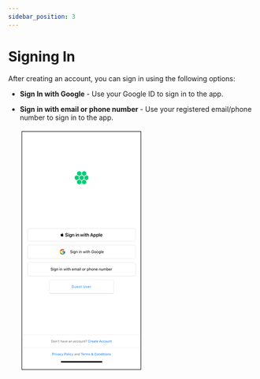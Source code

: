 ```yaml
---
sidebar_position: 3
---
```

# Signing In
After creating an account, you can sign in using the following options:
- **Sign In with Google** - Use your Google ID to sign in to the app.
- **Sign in with email or phone number** - Use your registered email/phone number to sign in to the app.

	![Sign In](img/SignIn.png)